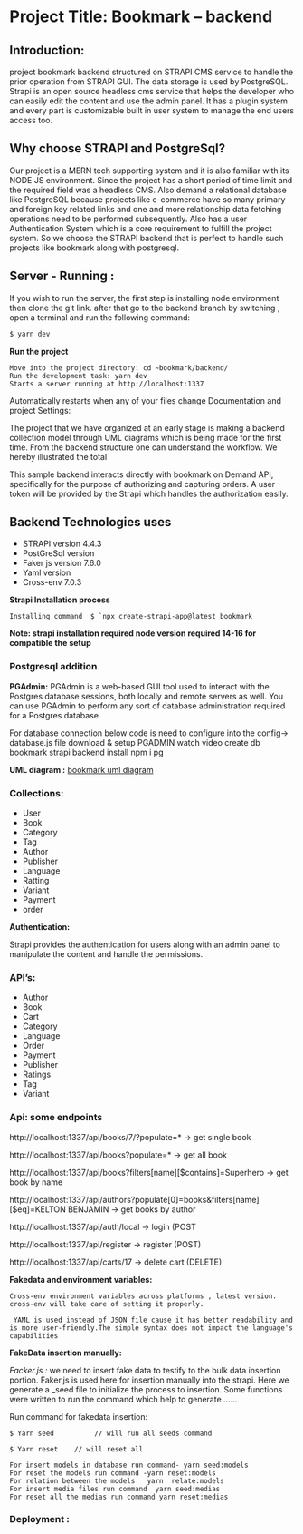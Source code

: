 # Project Title: Bookmark – backend
 
## Introduction: 

 project bookmark backend structured on STRAPI CMS service to handle the prior operation from STRAPI GUI.  The data storage is used by PostgreSQL. Strapi is an open source headless cms service that helps the developer who can easily edit the content and use the admin panel. It has a plugin system and every part is customizable built in user system to manage the end users access too. 

 ## Why choose STRAPI and PostgreSql?

Our project is a MERN tech supporting system and it is also familiar with its NODE JS environment. Since the project has a short period of time limit and the required field was a headless CMS. Also demand a relational database like PostgreSQL because projects like e-commerce have so many primary and foreign key related links and one and more relationship data fetching operations need to be performed subsequently. Also has a user Authentication System which is a core requirement to fulfill the project system.  So we choose the STRAPI backend that is perfect to handle such  projects like bookmark along with postgresql. 

## Server - Running :
If you wish to run the server, the first step is installing node environment then clone the git link. after that go to the backend branch by switching , open a terminal and run the following command:

``` bash
$ yarn dev 
 ```

**Run the project**
```
Move into the project directory: cd ~bookmark/backend/
Run the development task: yarn dev 
Starts a server running at http://localhost:1337
```
Automatically restarts when any of your files change
 Documentation and project Settings:

The project that we have organized at an early stage is making a backend collection model through UML diagrams which is being made for the first time. From the backend structure one can understand the workflow. We hereby illustrated the total 

This sample backend interacts directly with bookmark on Demand API, specifically for the purpose of authorizing and capturing orders. A user token will be provided by the Strapi which handles the authorization easily.

## Backend Technologies uses
- STRAPI version 4.4.3
- PostGreSql version 
- Faker js version 7.6.0
- Yaml version 
- Cross-env 7.0.3

**Strapi  Installation process**
```
Installing command  $ `npx create-strapi-app@latest bookmark
```
**Note: strapi installation  required node version required 14-16 for compatible the setup**
 
### Postgresql addition

**PGAdmin:** PGAdmin is a web-based GUI tool used to interact with the Postgres database sessions, both locally and remote servers as well. You can use PGAdmin to perform any sort of database administration required for a Postgres database

For database connection below code is need to configure into the config-> database.js file 
download & setup PGADMIN watch video create db bookmark
strapi backend install npm i pg

 
**UML diagram :**  [bookmark uml diagram](https://app.diagrams.net/#G1wNdCHSYpqH2e38unt7cXo60WwZlVuBpd)

### Collections:
- User
- Book 
- Category
- Tag
- Author
- Publisher
- Language
- Ratting
- Variant
- Payment
- order

**Authentication:**

Strapi provides the authentication for users along with an admin panel to manipulate the content and handle the permissions. 

### API’s: 
* Author
* Book
* Cart 
* Category
* Language
* Order
* Payment
* Publisher
* Ratings
* Tag
* Variant 

### Api: some endpoints
http://localhost:1337/api/books/7/?populate=* → get single book

http://localhost:1337/api/books?populate=* → get all book

http://localhost:1337/api/books?filters[name][$contains]=Superhero → get book by name

http://localhost:1337/api/authors?populate[0]=books&filters[name][$eq]=KELTON BENJAMIN → get books by author

http://localhost:1337/api/auth/local → login (POST

http://localhost:1337/api/register → register (POST)

http://localhost:1337/api/carts/17 → delete cart (DELETE)

**Fakedata and environment variables:**

``` 
Cross-env environment variables across platforms , latest version. cross-env will take care of setting it properly.

```
```
 YAML is used instead of JSON file cause it has better readability and is more user-friendly.The simple syntax does not impact the language's capabilities
```

**FakeData insertion manually:**

*Facker.js :* we need to insert fake data to testify to the bulk data insertion portion. Faker.js is used here for insertion manually into the strapi. 
Here we generate a _seed file to initialize the process to insertion. Some functions were written to run the command which help to generate …… 
 
Run command for fakedata insertion:

``` 
$ Yarn seed          // will run all seeds command
```
```
$ Yarn reset    // will reset all 
```


```
For insert models in database run command- yarn seed:models 
For reset the models run command -yarn reset:models
For relation between the models   yarn  relate:models
For insert media files run command  yarn seed:medias
For reset all the medias run command yarn reset:medias 
```
                        
### Deployment :

